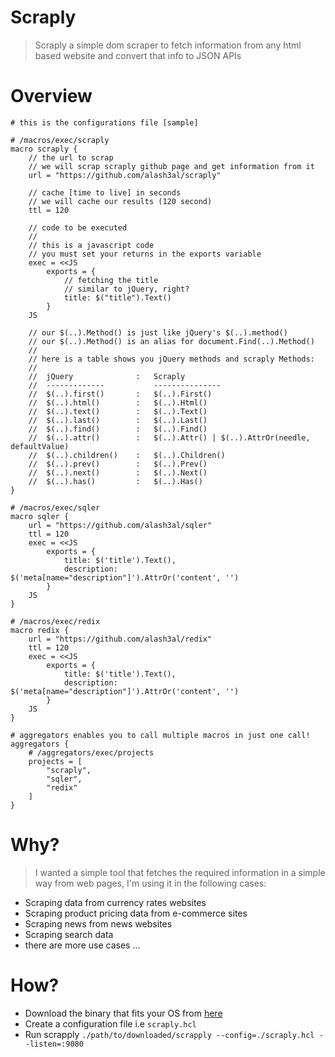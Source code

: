 Scraply
========
> Scraply a simple dom scraper to fetch information from any html based website and convert that info to JSON APIs

Overview
=======
```hcl
# this is the configurations file [sample]

# /macros/exec/scraply
macro scraply {
    // the url to scrap
    // we will scrap scraply github page and get information from it
    url = "https://github.com/alash3al/scraply"

    // cache [time to live] in seconds
    // we will cache our results (120 second)
    ttl = 120

    // code to be executed
    //
    // this is a javascript code
    // you must set your returns in the exports variable
    exec = <<JS
        exports = {
            // fetching the title
            // similar to jQuery, right?
            title: $("title").Text()
        }
    JS

    // our $(..).Method() is just like jQuery's $(..).method()
    // our $(..).Method() is an alias for document.Find(..).Method()
    // 
    // here is a table shows you jQuery methods and scraply Methods:
    //
    //  jQuery              :   Scraply
    //  -------------           ---------------
    //  $(..).first()       :   $(..).First()
    //  $(..).html()        :   $(..).Html()
    //  $(..).text()        :   $(..).Text()
    //  $(..).last()        :   $(..).Last()
    //  $(..).find()        :   $(..).Find()
    //  $(..).attr()        :   $(..).Attr() | $(..).AttrOr(needle, defaultValue)
    //  $(..).children()    :   $(..).Children()
    //  $(..).prev()        :   $(..).Prev()
    //  $(..).next()        :   $(..).Next()
    //  $(..).has()         :   $(..).Has()
}

# /macros/exec/sqler
macro sqler {
    url = "https://github.com/alash3al/sqler"
    ttl = 120
    exec = <<JS
        exports = {
            title: $('title').Text(),
            description: $('meta[name="description"]').AttrOr('content', '')
        }
    JS
}

# /macros/exec/redix
macro redix {
    url = "https://github.com/alash3al/redix"
    ttl = 120
    exec = <<JS
        exports = {
            title: $('title').Text(),
            description: $('meta[name="description"]').AttrOr('content', '')
        }
    JS
}

# aggregators enables you to call multiple macros in just one call!
aggregators {
    # /aggregators/exec/projects
    projects = [
        "scraply",
        "sqler",
        "redix"
    ]
}
```

Why?
====
> I wanted a simple tool that fetches the required information in a simple way from web pages, I'm using it in the following cases:

- Scraping data from currency rates websites
- Scraping product pricing data from e-commerce sites
- Scraping news from news websites
- Scraping search data
- there are more use cases ...

How?
====
- Download the binary that fits your OS from [here](https://github.com/alash3al/scraply/releases)
- Create a configuration file i.e `scraply.hcl`
- Run scrapply `./path/to/downloaded/scrapply --config=./scraply.hcl --listen=:9080`
